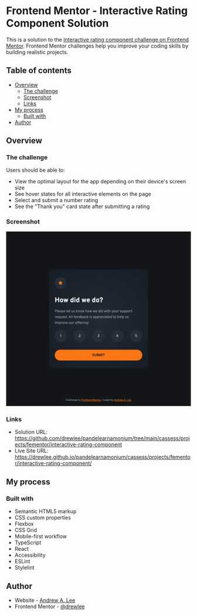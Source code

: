 # Frontend Mentor - Interactive Rating Component Solution

This is a solution to the [Interactive rating component challenge on Frontend Mentor](https://www.frontendmentor.io/challenges/interactive-rating-component-koxpeBUmI). Frontend Mentor challenges help you improve your coding skills by building realistic projects.

## Table of contents

- [Overview](#overview)
  - [The challenge](#the-challenge)
  - [Screenshot](#screenshot)
  - [Links](#links)
- [My process](#my-process)
  - [Built with](#built-with)
- [Author](#author)

## Overview

### The challenge

Users should be able to:

- View the optimal layout for the app depending on their device's screen size
- See hover states for all interactive elements on the page
- Select and submit a number rating
- See the "Thank you" card state after submitting a rating

### Screenshot

![Screenshot of the solution for the Interactive Rating Component project](./screenshot.png)

### Links

- Solution URL: https://github.com/drewlee/pandelearnamonium/tree/main/cassess/projects/fementor/interactive-rating-component
- Live Site URL: https://drewlee.github.io/pandelearnamonium/cassess/projects/fementor/interactive-rating-component/

## My process

### Built with

- Semantic HTML5 markup
- CSS custom properties
- Flexbox
- CSS Grid
- Mobile-first workflow
- TypeScript
- React
- Accessibility
- ESLint
- Stylelint

## Author

- Website - [Andrew A. Lee](https://github.com/drewlee)
- Frontend Mentor - [@drewlee](https://www.frontendmentor.io/profile/drewlee)
